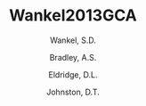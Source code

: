 ---
layout: publication
title: Wankel2013GCA
category: publication
author: 
	- Wankel, S.D. 
	- Bradley, A.S. 
	- Eldridge, D.L. 
	- Johnston, D.T. 
pubtitle:  "Experimental determination of the equilibrium isotope effect between water and sulfite: implications for kinetic isotope fractionation in the sulphate reduction network"
journal: in review 
year: 2013
---